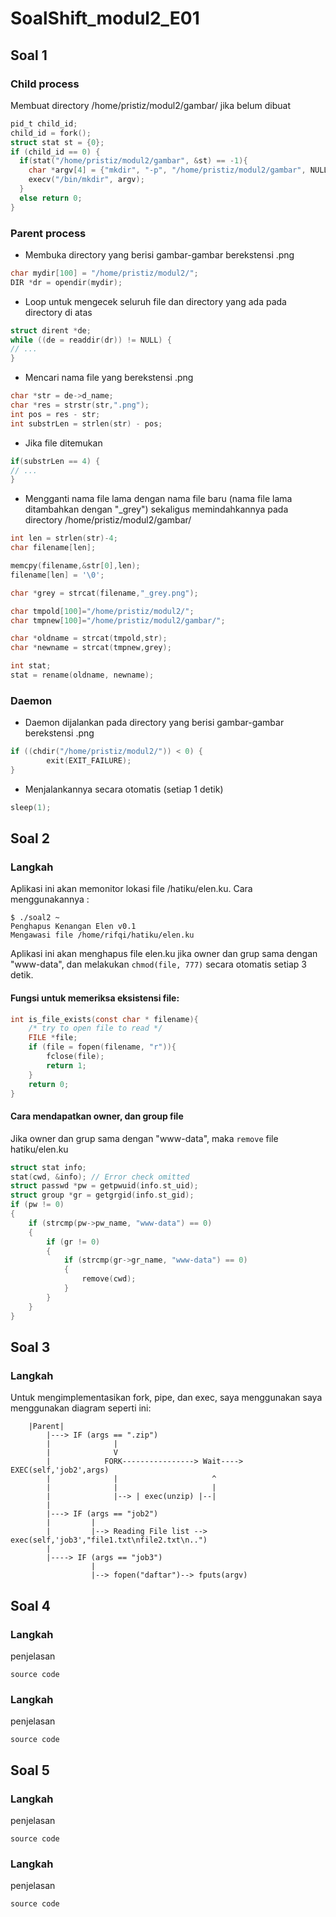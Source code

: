 # SoalShift_modul2_E01

## Soal 1
### Child process
Membuat directory /home/pristiz/modul2/gambar/ jika belum dibuat
```c
pid_t child_id;
child_id = fork();
struct stat st = {0};
if (child_id == 0) {
  if(stat("/home/pristiz/modul2/gambar", &st) == -1){
    char *argv[4] = {"mkdir", "-p", "/home/pristiz/modul2/gambar", NULL};
    execv("/bin/mkdir", argv);
  }
  else return 0;
}
```
### Parent process
- Membuka directory yang berisi gambar-gambar berekstensi .png
```c
char mydir[100] = "/home/pristiz/modul2/";
DIR *dr = opendir(mydir);
```
- Loop untuk mengecek seluruh file dan directory yang ada pada directory di atas
```c
struct dirent *de;
while ((de = readdir(dr)) != NULL) {
// ...
}
```
- Mencari nama file yang berekstensi .png
```c
char *str = de->d_name;
char *res = strstr(str,".png");
int pos = res - str;
int substrLen = strlen(str) - pos;
```
- Jika file ditemukan
```c
if(substrLen == 4) {
// ...
}
```
- Mengganti nama file lama dengan nama file baru (nama file lama ditambahkan dengan "\_grey") sekaligus memindahkannya pada directory /home/pristiz/modul2/gambar/
```c
int len = strlen(str)-4;
char filename[len];

memcpy(filename,&str[0],len);
filename[len] = '\0';

char *grey = strcat(filename,"_grey.png");

char tmpold[100]="/home/pristiz/modul2/";
char tmpnew[100]="/home/pristiz/modul2/gambar/";

char *oldname = strcat(tmpold,str);
char *newname = strcat(tmpnew,grey);

int stat;
stat = rename(oldname, newname);
```
### Daemon
- Daemon dijalankan pada directory yang berisi gambar-gambar berekstensi .png
```c
if ((chdir("/home/pristiz/modul2/")) < 0) {
        exit(EXIT_FAILURE);
}
```
- Menjalankannya secara otomatis (setiap 1 detik)
```c
sleep(1);
```

## Soal 2
### Langkah
Aplikasi ini akan memonitor lokasi file /hatiku/elen.ku.
Cara menggunakannya :
```
$ ./soal2 ~
Penghapus Kenangan Elen v0.1
Mengawasi file /home/rifqi/hatiku/elen.ku
```
Aplikasi ini akan menghapus file elen.ku jika owner dan grup sama dengan "www-data", dan melakukan `chmod(file, 777)` secara otomatis setiap 3 detik.

#### Fungsi untuk memeriksa eksistensi file:
```c
int is_file_exists(const char * filename){
    /* try to open file to read */
    FILE *file;
    if (file = fopen(filename, "r")){
        fclose(file);
        return 1;
    }
    return 0;
}
```
#### Cara mendapatkan owner, dan group file
Jika owner dan grup sama dengan "www-data", maka `remove` file hatiku/elen.ku
```c
struct stat info;
stat(cwd, &info); // Error check omitted
struct passwd *pw = getpwuid(info.st_uid);
struct group *gr = getgrgid(info.st_gid);
if (pw != 0)
{
    if (strcmp(pw->pw_name, "www-data") == 0)
    {
        if (gr != 0)
        {
            if (strcmp(gr->gr_name, "www-data") == 0)
            {
                remove(cwd);
            }
        }
    }
}
```

## Soal 3
### Langkah
Untuk mengimplementasikan fork, pipe, dan exec, saya menggunakan saya menggunakan diagram seperti ini:
```
    |Parent| 
        |---> IF (args == ".zip")
        |              |
        |              V
        |            FORK----------------> Wait----> EXEC(self,'job2',args)
        |              |                     ^ 
        |              |                     | 
        |              |--> | exec(unzip) |--| 
        |
        |---> IF (args == "job2") 
        |         |
        |         |--> Reading File list --> exec(self,'job3',"file1.txt\nfile2.txt\n..")
        |
        |----> IF (args == "job3")
                  |
                  |--> fopen("daftar")--> fputs(argv)
```


## Soal 4
### Langkah
penjelasan
```
source code
```
### Langkah
penjelasan
```
source code
```

## Soal 5
### Langkah
penjelasan
```
source code
```
### Langkah
penjelasan
```
source code
```
